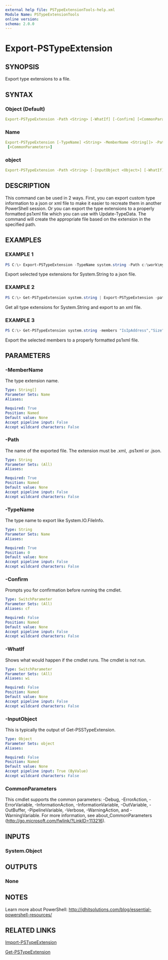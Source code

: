 ```yaml
---
external help file: PSTypeExtensionTools-help.xml
Module Name: PSTypeExtensionTools
online version: 
schema: 2.0.0
---
```


# Export-PSTypeExtension

## SYNOPSIS

Export type extensions to a file.

## SYNTAX

### Object (Default)

```yaml
Export-PSTypeExtension -Path <String> [-WhatIf] [-Confirm] [<CommonParameters>]
```

### Name

```yaml
Export-PSTypeExtension [-TypeName] <String> -MemberName <String[]> -Path <String> [-WhatIf] [-Confirm]
 [<CommonParameters>]
```

### object

```yaml
Export-PSTypeExtension -Path <String> [-InputObject <Object>] [-WhatIf] [-Confirm] [<CommonParameters>]
```

## DESCRIPTION

This command can be used in 2 ways. First, you can export custom type information to a json or xml file to make it easier to recreate them in another PowerShell session. Or you can export the type extensions to a properly formatted ps1xml file which you can use with Update-TypeData. The command will create the appropriate file based on the extension in the specified path.

## EXAMPLES

### EXAMPLE 1

```powershell
PS C:\> Export-PSTypeExtension -TypeName system.string -Path c:\work\mystringtypes.json -MemberName Size,IsIPAddress
```

Export selected type extensions for System.String to a json file.

### EXAMPLE 2

```powershell
PS C:\> Get-PSTypeExtension system.string | Export-PSTypeExtension -path c:\work\stringtypes.xml
```

Get all type extensions for System.String and export to an xml file.

### EXAMPLE 3

```powershell
PS C:\> Get-PSTypeExtension system.string -members "IsIpAddress","Size","Randomize" | Export-PSTypeExtension -path c:\work\mystring.type.ps1xml
```

Export the selected members to a properly formatted ps1xml file.

## PARAMETERS

### -MemberName

The type extension name.

```yaml
Type: String[]
Parameter Sets: Name
Aliases:

Required: True
Position: Named
Default value: None
Accept pipeline input: False
Accept wildcard characters: False
```

### -Path

The name of the exported file. The extension must be .xml, .ps1xml or .json.

```yaml
Type: String
Parameter Sets: (All)
Aliases:

Required: True
Position: Named
Default value: None
Accept pipeline input: False
Accept wildcard characters: False
```

### -TypeName

The type name to export like System.IO.FileInfo.

```yaml
Type: String
Parameter Sets: Name
Aliases:

Required: True
Position: 0
Default value: None
Accept pipeline input: False
Accept wildcard characters: False
```

### -Confirm

Prompts you for confirmation before running the cmdlet.

```yaml
Type: SwitchParameter
Parameter Sets: (All)
Aliases: cf

Required: False
Position: Named
Default value: None
Accept pipeline input: False
Accept wildcard characters: False
```

### -WhatIf

Shows what would happen if the cmdlet runs. The cmdlet is not run.

```yaml
Type: SwitchParameter
Parameter Sets: (All)
Aliases: wi

Required: False
Position: Named
Default value: None
Accept pipeline input: False
Accept wildcard characters: False
```

### -InputObject

This is typically the output of Get-PSSTypeExtension.

```yaml
Type: Object
Parameter Sets: object
Aliases: 

Required: False
Position: Named
Default value: None
Accept pipeline input: True (ByValue)
Accept wildcard characters: False
```

### CommonParameters

This cmdlet supports the common parameters: -Debug, -ErrorAction, -ErrorVariable, -InformationAction, -InformationVariable, -OutVariable, -OutBuffer, -PipelineVariable, -Verbose, -WarningAction, and -WarningVariable. For more information, see about_CommonParameters (http://go.microsoft.com/fwlink/?LinkID=113216).

## INPUTS

### System.Object

## OUTPUTS

### None

## NOTES

Learn more about PowerShell: http://jdhitsolutions.com/blog/essential-powershell-resources/

## RELATED LINKS

[Import-PSTypeExtension]()

[Get-PSTypeExtension]()

